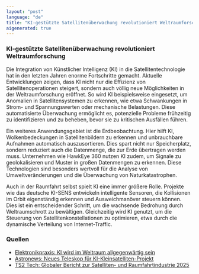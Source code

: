 ```yaml
---
layout: "post"
language: "de"
title: "KI-gestützte Satellitenüberwachung revolutioniert Weltraumforschung"
aigenerated: true
---
```


### KI-gestützte Satellitenüberwachung revolutioniert Weltraumforschung

Die Integration von Künstlicher Intelligenz (KI) in die Satellitentechnologie hat in den letzten Jahren enorme Fortschritte gemacht. Aktuelle Entwicklungen zeigen, dass KI nicht nur die Effizienz von Satellitenoperationen steigert, sondern auch völlig neue Möglichkeiten in der Weltraumforschung eröffnet. So wird KI beispielsweise eingesetzt, um Anomalien in Satellitensystemen zu erkennen, wie etwa Schwankungen in Strom- und Spannungswerten oder mechanische Belastungen. Diese automatisierte Überwachung ermöglicht es, potenzielle Probleme frühzeitig zu identifizieren und zu beheben, bevor sie zu kritischen Ausfällen führen. 

<!--more-->

Ein weiteres Anwendungsgebiet ist die Erdbeobachtung. Hier hilft KI, Wolkenbedeckungen in Satellitenbildern zu erkennen und unbrauchbare Aufnahmen automatisch auszusortieren. Dies spart nicht nur Speicherplatz, sondern reduziert auch die Datenmenge, die zur Erde übertragen werden muss. Unternehmen wie HawkEye 360 nutzen KI zudem, um Signale zu geolokalisieren und Muster in großen Datenmengen zu erkennen. Diese Technologien sind besonders wertvoll für die Analyse von Umweltveränderungen und die Überwachung von Naturkatastrophen. 

Auch in der Raumfahrt selbst spielt KI eine immer größere Rolle. Projekte wie das deutsche KI-SENS entwickeln intelligente Sensoren, die Kollisionen im Orbit eigenständig erkennen und Ausweichmanöver steuern können. Dies ist ein entscheidender Schritt, um die wachsende Bedrohung durch Weltraumschrott zu bewältigen. Gleichzeitig wird KI genutzt, um die Steuerung von Satellitenkonstellationen zu optimieren, etwa durch die dynamische Verteilung von Internet-Traffic.

### Quellen
- [Elektronikpraxis: KI wird im Weltraum allgegenwärtig sein](https://www.elektronikpraxis.de/ki-wird-im-weltraum-allgegenwaertig-sein-a-ef6f6973d1af002859918d304c52195b/)
- [Astronews: Neues Teleskop für KI-Kleinsatelliten-Projekt](https://www.astronews.com/news/listen/raumfahrt.html)
- [TS2 Tech: Globaler Bericht zur Satelliten- und Raumfahrtindustrie 2025](https://ts2.tech/de/globaler-bericht-zur-satelliten-und-raumfahrtindustrie-2025-marktuberblick-und-ausblick-bis-2030/)
